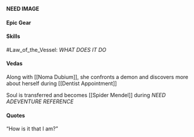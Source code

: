 **NEED IMAGE**

#### Epic Gear

#### Skills
#Law_of_the_Vessel: *WHAT DOES IT DO*

#### Vedas

Along with [[Noma Dubium]], she confronts a demon and discovers more about herself during [[Dentist Appointment]]

Soul is transferred and becomes [[Spider Mendel]] during *NEED ADEVENTURE REFERENCE*

#### Quotes

“How is it that I am?”